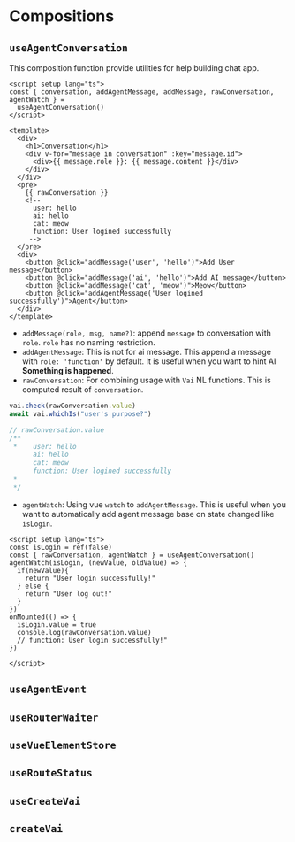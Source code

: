 # Compositions

## `useAgentConversation`
This composition function provide utilities for help building chat app.

```vue
<script setup lang="ts">
const { conversation, addAgentMessage, addMessage, rawConversation, agentWatch } =
  useAgentConversation()
</script>

<template>
  <div>
    <h1>Conversation</h1>
    <div v-for="message in conversation" :key="message.id">
      <div>{{ message.role }}: {{ message.content }}</div>
    </div>
  </div>
  <pre>
    {{ rawConversation }}
    <!-- 
      user: hello
      ai: hello
      cat: meow
      function: User logined successfully
     -->
  </pre>
  <div>
    <button @click="addMessage('user', 'hello')">Add User message</button>
    <button @click="addMessage('ai', 'hello')">Add AI message</button>
    <button @click="addMessage('cat', 'meow')">Meow</button>
    <button @click="addAgentMessage('User logined successfully')">Agent</button>
  </div>
</template>
```

- `addMessage(role, msg, name?)`: append `message` to conversation with `role`. `role` has no naming restriction. 
- `addAgentMessage`: This is not for ai message. This append a message with `role: 'function'` by default. It is useful when you want to hint AI **Something is happened**.
- `rawConversation`: For combining usage with `Vai` NL functions. This is computed result of `conversation`.

```ts
vai.check(rawConversation.value)
await vai.whichIs("user's purpose?")

// rawConversation.value
/**
 *    user: hello
      ai: hello
      cat: meow
      function: User logined successfully
 * 
 */
```

- `agentWatch`: Using vue `watch` to `addAgentMessage`. This is useful when you want to automatically add agent message base on state changed like `isLogin`.

```vue
<script setup lang="ts">
const isLogin = ref(false)
const { rawConversation, agentWatch } = useAgentConversation()
agentWatch(isLogin, (newValue, oldValue) => {
  if(newValue){
    return "User login successfully!"
  } else {
    return "User log out!"
  }
})
onMounted(() => {
  isLogin.value = true
  console.log(rawConversation.value)
  // function: User login successfully!"
})

</script>
```

## `useAgentEvent`
## `useRouterWaiter`
## `useVueElementStore`
## `useRouteStatus`
## `useCreateVai`
## `createVai`